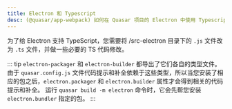```yaml
---
title: Electron 和 Typescript
desc: (@quasar/app-webpack) 如何在 Quasar 项目的 Electron 中使用 Typescript。
---
```


为了给 Electron 支持 TypeScript，您需要将 /src-electron 目录下的 `.js` 文件改为 `.ts` 文件，并做一些必要的 TS 代码修改。

::: tip
`electron-packager` 和 `electron-builder` 都导出了它们各自的类型文件。由于 `quasar.config.js` 文件代码提示和补全依赖于这些类型，所以当您安装了相应的包之后，`electron.packager` 和 `electron.builder` 属性才会得到相关的代码提示和补全。
运行 `quasar build -m electron` 命令时，它会先帮您安装 `electron.bundler` 指定的包。
:::

